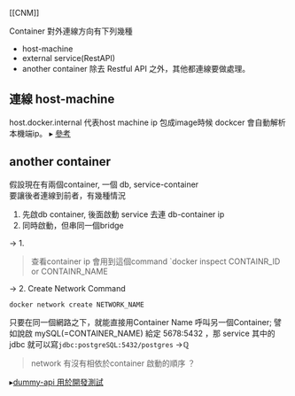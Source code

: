 [[CNM]]

Container 對外連線方向有下列幾種
- host-machine
- external service(RestAPI)
- another container
除去 Restful API 之外，其他都連線要做處理。


## 連線 host-machine
host.docker.internal 代表host machine ip 
包成image時候 dockcer 會自動解析本機端ip。
▸ [參考](https://docs.docker.com/desktop/networking/)


## another container
假設現在有兩個container, 一個 db, service-container   
要讓後者連線到前者，有幾種情況  
1. 先啟db container, 後面啟動 service 去連 db-container ip
2. 同時啟動，但串同一個bridge 

→ 1.
> 查看container ip 會用到這個command `docker inspect CONTAINR_ID or CONTAINR_NAME

→ 2.
Create Network Command
```
docker network create NETWORK_NAME
```
只要在同一個網路之下，就能直接用Container Name 呼叫另一個Container; 譬如說啟 mySQL(=CONTAINER_NAME) 給定 5678:5432 ，那 service 其中的 jdbc 就可以寫`jdbc:postgreSQL:5432/postgres`
→ℚ
> network 有沒有相依於container 啟動的順序 ？


▸[dummy-api 用於開發測試
](https://swapi.dev/api/films/
)
